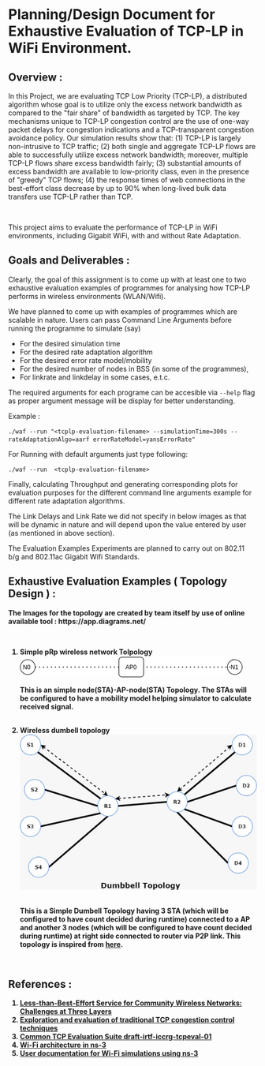 # Planning/Design Document for Exhaustive Evaluation of TCP-LP in WiFi Environment.


## Overview :

<p> 
  In this Project, we are evaluating TCP Low Priority (TCP-LP), a distributed algorithm whose goal is to utilize only the excess network bandwidth as compared to the "fair share" of bandwidth as targeted by TCP. The key mechanisms unique to TCP-LP congestion control are the use of one-way packet delays for congestion indications and a TCP-transparent congestion avoidance policy. Our simulation results show that: (1) TCP-LP is largely non-intrusive to TCP traffic; (2) both single and aggregate TCP-LP flows are able to successfully utilize excess network bandwidth; moreover, multiple TCP-LP flows share excess bandwidth fairly; (3) substantial amounts of excess bandwidth are available to low-priority class, even in the presence of "greedy" TCP flows; (4) the response times of web connections in the best-effort class decrease by up to 90% when long-lived bulk data transfers use TCP-LP rather than TCP.
  
</p>

<br />

<p>
  This project aims to evaluate the performance of TCP-LP in WiFi environments, including Gigabit WiFi, with and without Rate Adaptation.
</p>



## Goals and Deliverables :

Clearly, the goal of this assignment is to come up with at least one to two exhaustive evaluation examples of programmes for analysing how TCP-LP performs in wireless environments (WLAN/Wifi).

We have planned to come up with examples of programmes which are scalable in nature. Users can pass Command Line Arguments before running the programme to simulate (say)
<ul>
 <li> For the desired simulation time</li>
 <li> For the desired rate adaptation algorithm </li>
 <li> For the desired error rate model/mobility </li>
 <li> For the desired number of nodes in BSS (in some of the programmes), </li>
 <li> For linkrate and linkdelay in some cases, e.t.c. </li>
</ul>


The required arguments for each programe can be accesible via `--help` flag as proper argument message will be display for better understanding.

Example : 

    ./waf --run "<tcplp-evaluation-filename> --simulationTime=300s --rateAdaptationAlgo=aarf errorRateModel=yansErrorRate"
    
For Running with default arguments just type following: 

    ./waf --run  <tcplp-evaluation-filename> 
    
Finally, calculating Throughput and generating corresponding plots for evaluation purposes for the different command line arguments example for different rate adaptation algorithms.

The Link Delays and Link Rate we did not specify in below images as that will be dynamic in nature and will depend upon the value entered by user (as mentioned in above section).

The Evaluation Examples Experiments are planned to carry out on 802.11 b/g and 802.11ac Gigabit Wifi Standards.
<b r/>

## Exhaustive Evaluation Examples ( Topology Design ) :
 
 <p>
The Images for the topology are created by team itself by use of online available tool  : https://app.diagrams.net/  

  
</p>

<br />

<ol>
  <li>  Simple pRp wireless network Tolpology <br />
   <img src = "https://github.com/Vivekumar3110/TCP-LP-in-WiFi-environment/blob/tcp_lp/Topology-images/simple-pRp.drawio.png"> <br />
   <p> This is an simple node(STA)-AP-node(STA) Topology. The STAs will be configured to have a mobility model helping simulator to calculate received signal.
     </p>
    <br />
  </li>
      
  <li> Wireless dumbell topology  <br /> 
    <img src = "https://github.com/Vivekumar3110/TCP-LP-in-WiFi-environment/blob/tcp_lp/Topology-images/dumbell.jpeg"> <br /> 
    <br />
    <p>This is a Simple Dumbell Topology having 3 STA (which will be configured to have count decided during runtime) connected to a AP and another 3 nodes (which will be configured to have count decided during runtime) at right side  connected to router via P2P link. This topology is inspired from <a href="https://datatracker.ietf.org/doc/html/draft-irtf-iccrg-tcpeval">here</a>.
    </p>
    <br />
  </li>
 </ol>






## References :

<ol>
  <li> <a href="http://ieeexplore.ieee.org/document/6814737/"> Less-than-Best-Effort Service for Community Wireless Networks: Challenges at Three Layers </a>  </li>
  <li> <a href="https://www.researchgate.net/publication/257517254_Exploration_and_evaluation_of_traditional_TCP_congestion_control_techniques" > Exploration and evaluation of traditional TCP congestion control techniques </a>  </li>
  <li> <a href="https://datatracker.ietf.org/doc/html/draft-irtf-iccrg-tcpeval"> Common TCP Evaluation Suite draft-irtf-iccrg-tcpeval-01 </a> </li>
  <li> <a href="https://www.nsnam.org/docs/models/html/wifi-design.html"> Wi-Fi architecture in ns-3 </a> </li>
  <li> <a href="https://www.nsnam.org/docs/models/html/wifi-user.html"> User documentation for Wi-Fi simulations using ns-3 </a> </li>
</ol>


